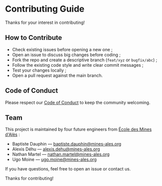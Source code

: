 # Contributing Guide

Thanks for your interest in contributing!

## How to Contribute

- Check existing issues before opening a new one ;
- Open an issue to discuss big changes before coding ;
- Fork the repo and create a descriptive branch (`feat/xyz` or `bugfix/abc`) ;
- Follow the existing code style and write clear commit messages ;
- Test your changes locally ;
- Open a pull request against the main branch.

## Code of Conduct

Please respect our [Code of Conduct](CODE_OF_CONDUCT.md) to keep the community welcoming.

## Team

This project is maintained by four future engineers from [École des Mines d'Alès](https://www.imt-mines-ales.fr/) :

- Baptiste Dauphin — baptiste.dauphin@mines-ales.org  
- Alexis Déhu — alexis.dehu@mines-ales.org  
- Nathan Martel — nathan.martel@mines-ales.org  
- Ugo Moine — ugo.moine@mines-ales.org  

If you have questions, feel free to open an issue or contact us.

Thanks for contributing!
